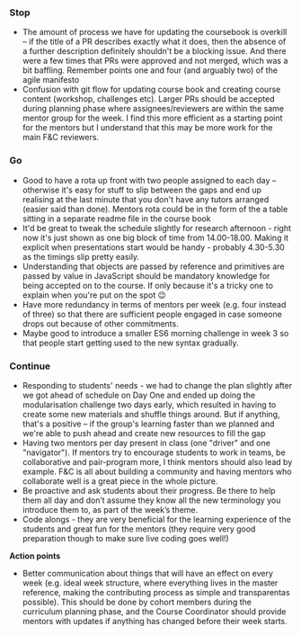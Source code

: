 ### Stop
+ The amount of process we have for updating the coursebook is overkill – if the title of a PR describes exactly what it does, then the absence of a further description definitely shouldn't be a blocking issue. And there were a few times that PRs were approved and not merged, which was a bit baffling. Remember points one and four (and arguably two) of the agile manifesto
+ Confusion with git flow for updating course book and creating course content (workshop, challenges etc). Larger PRs should be accepted during planning phase where assignees/reviewers are within the same mentor group for the week. I find this more efficient as a starting point for the mentors but I understand that this may be more work for the main F&C reviewers. 

### Go
+ Good to have a rota up front with two people assigned to each day – otherwise it's easy for stuff to slip between the gaps and end up realising at the last minute that you don't have any tutors arranged (easier said than done). Mentors rota could be in the form of the a table sitting in a separate readme file in the course book
+ It'd be great to tweak the schedule slightly for research afternoon - right now it's just shown as one big block of time from 14.00-18.00. Making it explicit when presentations start would be handy - probably 4.30-5.30 as the timings slip pretty easily.
+ Understanding that objects are passed by reference and primitives are passed by value in JavaScript should be mandatory knowledge for being accepted on to the course. If only because it's a tricky one to explain when you're put on the spot :wink:
+ Have more redundancy in terms of mentors per week (e.g. four instead of three) so that there are sufficient people engaged in case someone drops out because of other commitments. 
+ Maybe good to introduce a smaller ES6 morning challenge in week 3 so that people start getting used to the new syntax gradually. 

### Continue
+ Responding to students' needs - we had to change the plan slightly after we got ahead of schedule on Day One and ended up doing the modularisation challenge two days early, which resulted in having to create some new materials and shuffle things around. But if anything, that's a positive – if the group's learning faster than we planned and we're able to push ahead and create new resources to fill the gap
+ Having two mentors per day present in class (one "driver" and one "navigator"). If mentors try to encourage students to work in teams, be collaborative and pair-program more, I think mentors should also lead by example. F&C is all about building a community and having mentors who collaborate well is a great piece in the whole picture. 
+ Be proactive and ask students about their progress. Be there to help them all day and don’t assume they know all the new terminology you introduce them to, as part of the week’s theme. 
+ Code alongs - they are very beneficial for  the learning experience of the students and great fun for the mentors (they require very good preparation though to make sure live coding goes well!)


**Action points**
+ Better communication about things that will have an effect on every week (e.g. ideal week structure, where everything lives in the master reference, making the contributing process as simple and transparentas possible). This should be done by cohort members during the curriculum planning phase, and the Course Coordinator should provide mentors with updates if anything has changed before their week starts.

